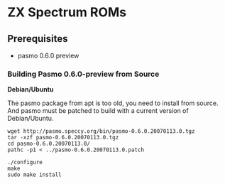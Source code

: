 # ZX Spectrum ROMs

## Prerequisites

- pasmo 0.6.0 preview

### Building Pasmo 0.6.0-preview from Source

**Debian/Ubuntu**

The pasmo package from apt is too old, you need to install from source. And
pasmo must be patched to build with a current version of Debian/Ubuntu.

```
wget http://pasmo.speccy.org/bin/pasmo-0.6.0.20070113.0.tgz
tar -xzf pasmo-0.6.0.20070113.0.tgz
cd pasmo-0.6.0.20070113.0/
pathc -p1 < ../pasmo-0.6.0.20070113.0.patch

./configure
make
sudo make install
```

